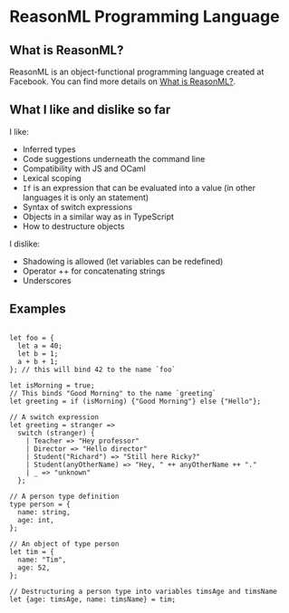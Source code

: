 # ReasonML Programming Language

## What is ReasonML?

ReasonML is an object-functional programming language created at Facebook. You can find more details on [What is ReasonML?](http://2ality.com/2017/11/about-reasonml.html).

## What I like and dislike so far

I like:

- Inferred types
- Code suggestions underneath the command line
- Compatibility with JS and OCaml
- Lexical scoping
- `If` is an expression that can be evaluated into a value (in other languages it is only an statement)
- Syntax of switch expressions
- Objects in a similar way as in TypeScript
- How to destructure objects

I dislike:

- Shadowing is allowed (let variables can be redefined)
- Operator ++ for concatenating strings
- Underscores

## Examples

```reason

let foo = {
  let a = 40;
  let b = 1;
  a + b + 1;
}; // this will bind 42 to the name `foo`

let isMorning = true;
// This binds "Good Morning" to the name `greeting`
let greeting = if (isMorning) {"Good Morning"} else {"Hello"};

// A switch expression
let greeting = stranger =>
  switch (stranger) {
    | Teacher => "Hey professor"
    | Director => "Hello director"
    | Student("Richard") => "Still here Ricky?"
    | Student(anyOtherName) => "Hey, " ++ anyOtherName ++ "."
    | _ => "unknown"
  };

// A person type definition
type person = {
  name: string,
  age: int,
};

// An object of type person
let tim = {
  name: "Tim",
  age: 52,
};

// Destructuring a person type into variables timsAge and timsName
let {age: timsAge, name: timsName} = tim;

```
